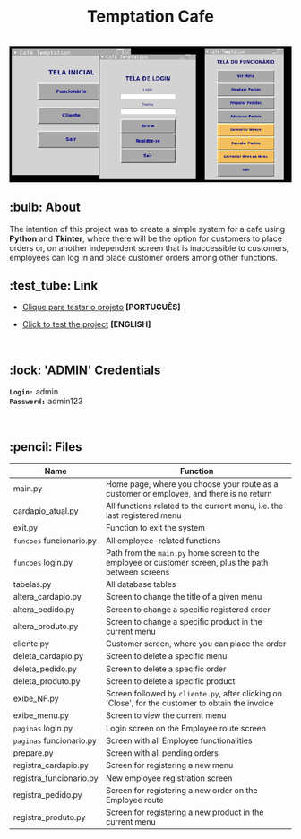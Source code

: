 <div align="center">
  <h1>Temptation Cafe</h1> 
  <br>
  <img src="cafe2.png">
</div>

 <h2>:bulb: About</h2>
The intention of this project was to create a simple system for a cafe using <strong>Python</strong> and <strong>Tkinter</strong>, where there will be the option for customers to place orders or, on another independent screen that is inaccessible to customers, employees can log in and place customer orders among other functions.

<br>

 <h2>:test_tube: Link</h2>

 - [Clique para testar o projeto](https://replit.com/@KarenKnup/Projeto-Cafe-Temptation) **[PORTUGUÊS]**

 - [Click to test the project](https://replit.com/@KarenKnup/Project-Coffee-Temptation) **[ENGLISH]**
<br>

 <h2>:lock: 'ADMIN' Credentials</h2>
 
**`Login:`** admin
<br>
**`Password:`** admin123

<br>
 
 <h2>:pencil: Files</h2>
 
 Name | Function 
---- | --------- 
main.py | Home page, where you choose your route as a customer or employee, and there is no return
cardapio_atual.py | All functions related to the current menu, i.e. the last registered menu
exit.py | Function to exit the system 
`funcoes` funcionario.py | All employee-related functions 
`funcoes` login.py | Path from the `main.py` home screen to the employee or customer screen, plus the path between screens  
tabelas.py | All database tables
altera_cardapio.py | Screen to change the title of a given menu
altera_pedido.py | Screen to change a specific registered order
altera_produto.py | Screen to change a specific product in the current menu
cliente.py | Customer screen, where you can place the order
deleta_cardapio.py | Screen to delete a specific menu
deleta_pedido.py | Screen to delete a specific order
deleta_produto.py | Screen to delete a specific product
exibe_NF.py | Screen followed by `cliente.py`, after clicking on 'Close', for the customer to obtain the invoice
exibe_menu.py | Screen to view the current menu
`paginas` login.py | Login screen on the Employee route screen
`paginas` funcionario.py | Screen with all Employee functionalities
prepare.py | Screen with all pending orders
registra_cardapio.py | Screen for registering a new menu
registra_funcionario.py | New employee registration screen
registra_pedido.py | Screen for registering a new order on the Employee route
registra_produto.py | Screen for registering a new product in the current menu
